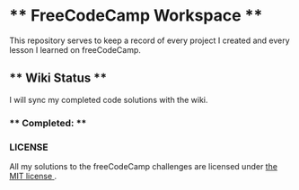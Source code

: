 # ** FreeCodeCamp Workspace **
This repository serves to keep a record of every project I created and every lesson I learned on freeCodeCamp. 

## ** Wiki Status **
I will sync my completed code solutions with the wiki. 

### ** Completed: **

### LICENSE 
All my solutions to the freeCodeCamp challenges are licensed under [the MIT license ](https://github.com/chrisjim316/freeCodeCamp-/blob/master/LICENSE). 
